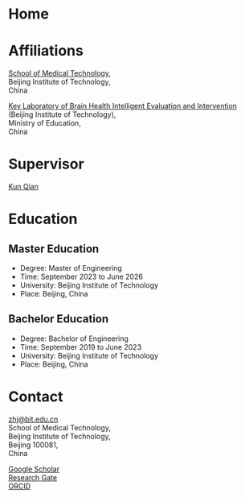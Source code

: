 # Home
# Affiliations
[School of Medical Technology](https://smt.bit.edu.cn),  
Beijing Institute of Technology,  
China

[Key Laboratory of Brain Health Intelligent Evaluation and Intervention](https://bhe-lab.org)  
(Beijing Institute of Technology),  
Ministry of Education,  
China

# Supervisor
[Kun Qian](https://eecsqian.com)

# Education
## Master Education
* Degree: Master of Engineering
* Time: September 2023 to June 2026
* University: Beijing Institute of Technology
* Place: Beijing, China

## Bachelor Education
* Degree: Bachelor of Engineering
* Time: September 2019 to June 2023
* University: Beijing Institute of Technology
* Place: Beijing, China

# Contact
zhj@bit.edu.cn  
School of Medical Technology,  
Beijing Institute of Technology,  
Beijing 100081,  
China  

[Google Scholar](https://scholar.google.com/citations?user=Q6bJyiwAAAAJ)  
[Research Gate](https://www.researchgate.net/profile/Haojie-Zhang-7)  
[ORCID](https://orcid.org/my-orcid?orcid=0000-0002-2209-1527)  